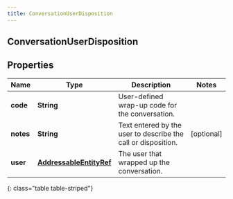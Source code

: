 ```yaml
---
title: ConversationUserDisposition
---
```

## ConversationUserDisposition


## Properties

| Name | Type | Description | Notes |
| ------------ | ------------- | ------------- | ------------- |
| **code** | <!----><!---->**String**<!----> | User-defined wrap-up code for the conversation. |  |
| **notes** | <!----><!---->**String**<!----> | Text entered by the user to describe the call or disposition. |  [optional] |
| **user** | <!----><!---->[**AddressableEntityRef**](AddressableEntityRef.html)<!----> | The user that wrapped up the conversation. |  |
{: class="table table-striped"}



